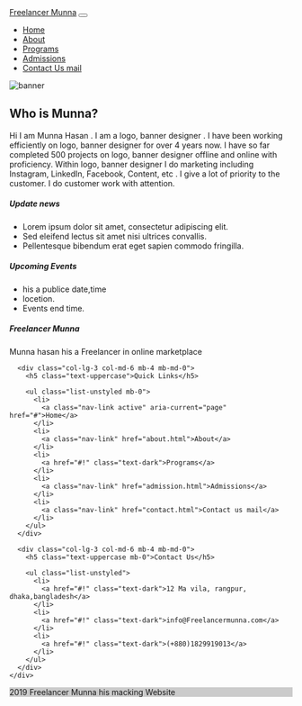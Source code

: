 <!DOCTYPE html>
<html lang="en">
<head>
  <meta charset="UTF-8">
  <meta name="viewport" content="width=device-width, initial-scale=1.0">
  <title><Munna class="com">munna2023</Munna> - School Website</title>

  <!-- Bootstrap CSS -->
  <link rel="stylesheet" href="https://cdnjs.cloudflare.com/ajax/libs/bootstrap/5.0.2/css/bootstrap.min.css">

</head>
<body>

  <!-- Navbar -->
  <nav class="navbar navbar-expand-lg navbar-light bg-light">
    <div class="container-fluid">
      <a class="navbar-brand" href="#">Freelancer Munna</a>
      <button class="navbar-toggler" type="button" data-bs-toggle="collapse" data-bs-target="#navbarNav" aria-controls="navbarNav" aria-expanded="false" aria-label="Toggle navigation">
        <span class="navbar-toggler-icon"></span>
      </button>
      <div class="collapse navbar-collapse" id="navbarNav">
        <ul class="navbar-nav">
          <li class="nav-item">
            <a class="nav-link active" aria-current="page" href="#">Home</a>
          </li>
          <li class="nav-item">
            <a class="nav-link" href="about.html">About</a>
          </li>
          <li class="nav-item">
            <a class="nav-link" href="#">Programs</a>
          </li>
          <li class="nav-item">
            <a class="nav-link" href="admission.html">Admissions</a>
          </li>
          <li class="nav-item">
            <a class="nav-link" href="contact.html">Contact Us mail</a>
          </li>
        </ul>
      </div>
    </div>
  </nav>

  <!-- Banner -->
  <div class="container-fluid p-0">
    <div class="row">
      <div class="col-md-12">
        <img src="munna.jpg" alt="banner" class="img-fluid">
      </div>
    </div>
  </div>

  <!-- Content -->
  <div class="container mt-5 mb-5">
    <div class="row">
      <div class="col-md-8">
        <h2>Who is Munna?</h2>
        <p>Hi I am Munna Hasan . I am a logo, banner designer . I have been working efficiently on logo, banner designer for over 4 years now. I have so far completed 500 projects on logo, banner designer offline and online with proficiency. Within logo, banner designer I do marketing including Instagram, LinkedIn, Facebook, Content, etc . I give a lot of priority to the customer. I do customer work with attention.</p>
<!-- Sidebar -->
<div class="col-md-4">
  <div class="card">
    <div class="card-body">
      <h5 class="card-title">Update news</h5>
      <ul class="list-group">
        <li class="list-group-item">Lorem ipsum dolor sit amet, consectetur adipiscing elit.</li>
        <li class="list-group-item">Sed eleifend lectus sit amet nisi ultrices convallis.</li>
        <li class="list-group-item">Pellentesque bibendum erat eget sapien commodo fringilla.</li>
      </ul>
    </div>
  </div>
  <div class="card mt-3">
    <div class="card-body">
      <h5 class="card-title">Upcoming Events</h5>
      <ul class="list-group">
        <li class="list-group-item">his a publice date,time  </li>
        <li class="list-group-item">locetion.</li>
        <li class="list-group-item">Events end time.</li>
      </ul>
    </div>
  </div>
</div>
</div>
</div>
<!-- Footer -->
<footer class="bg-light text-center text-lg-start mt-5">
  <div class="container p-4">
    <div class="row">
      <div class="col-lg-6 col-md-12 mb-4 mb-md-0">
        <h5 class="text-uppercase">Freelancer Munna</h5>
        <p>
           Munna hasan his a Freelancer in online marketplace
        </p>
      </div>
  
      <div class="col-lg-3 col-md-6 mb-4 mb-md-0">
        <h5 class="text-uppercase">Quick Links</h5>
  
        <ul class="list-unstyled mb-0">
          <li>
            <a class="nav-link active" aria-current="page" href="#">Home</a>
          </li>
          <li>
            <a class="nav-link" href="about.html">About</a>
          </li>
          <li>
            <a href="#!" class="text-dark">Programs</a>
          </li>
          <li>
            <a class="nav-link" href="admission.html">Admissions</a>
          </li>
          <li>
            <a class="nav-link" href="contact.html">Contact us mail</a>
          </li>
        </ul>
      </div>
  
      <div class="col-lg-3 col-md-6 mb-4 mb-md-0">
        <h5 class="text-uppercase mb-0">Contact Us</h5>
  
        <ul class="list-unstyled">
          <li>
            <a href="#!" class="text-dark">12 Ma vila, rangpur, dhaka,bangladesh</a>
          </li>
          <li>
            <a href="#!" class="text-dark">info@Freelancermunna.com</a>
          </li>
          <li>
            <a href="#!" class="text-dark">(+880)1829919013</a>
          </li>
        </ul>
      </div>
    </div>
  </div>
  
  <div class="text-center p-3" style="background-color: rgba(0, 0, 0, 0.2);">
    2019 Freelancer Munna his macking Website
</footer>
</body>  
</html>
</div>
</div>
</div>
<!-- Footer -->
<footer class="bg-light text-center py-3">
</footer>
<!-- Bootstrap JS -->
</body>
</html>
